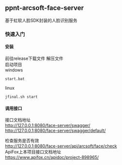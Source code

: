 ## ppnt-arcsoft-face-server
基于虹软人脸SDK封装的人脸识别服务

### 快速入门
#### 安装
前往release下载文件
解压文件  
启动项目  
windows
```
start.bat
```
linux
```
jfinal.sh start
```
#### 调用接口
接口文档地址  
http://127.0.0.1:8080/face-server/swagger/    
http://127.0.0.1:8080/face-server/swagger/default/  

检查服务是否有效  
http://127.0.0.1:8080/face-server/api/arcsoft/face/check  
ApiFox上本项目接口文档地址  
https://www.apifox.cn/apidoc/project-898965/

